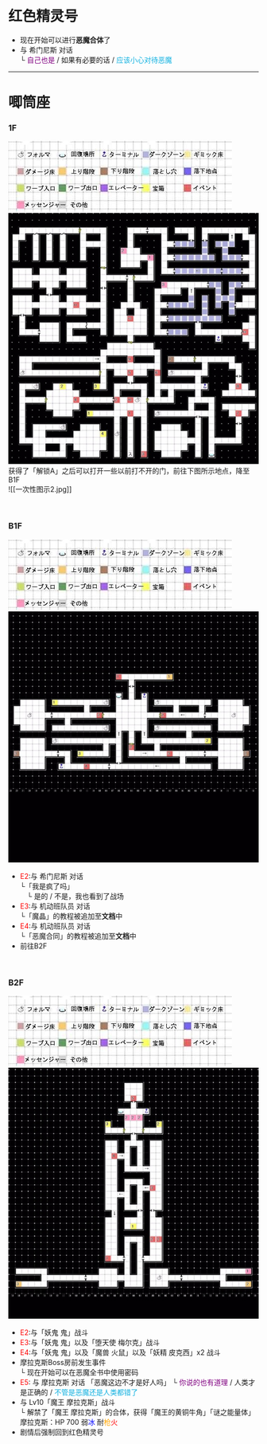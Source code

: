 # 红色精灵号<br>
- 现在开始可以进行**恶魔合体**了
- 与 希门尼斯 对话  
  └ <font color = "purple">自己也是</font> / 如果有必要的话 / <font color = "seablue">应该小心对待恶魔</font>  
---
# 唧筒座  <br>  
### 1F<br>
![](../Maps/地图图示.jpg)![](../Maps/Antlia/唧筒座1F.jpg)  <br>
获得了「解锁A」之后可以打开一些以前打不开的门，前往下图所示地点，降至B1F  
![[一次性图示2.jpg]]  

<br>

### B1F  <br>
 ![](../Maps/地图图示.jpg)![](../Maps/Antlia/唧筒座B1F.jpg) <br>
- <font color = "red">E2</font>:与 希门尼斯 对话  
  └「我是疯了吗」  
  &emsp;└ 是的 / 不是，我也看到了战场  
- <font color = "red">E3</font>:与 机动班队员 对话  
  └「魔晶」的教程被追加至**文档**中
- <font color = "red">E4</font>:与 机动班队员 对话  
  └「恶魔合同」的教程被追加至**文档**中
- 前往B2F

<br>

### B2F  <br>
![](../Maps/地图图示.jpg)![](../Maps/Antlia/唧筒座B2F.jpg)<br>
- <font color = "red">E2</font>:与「妖鬼 鬼」战斗  
- <font color = "red">E3</font>:与「妖鬼 鬼」以及「堕天使 梅尔克」战斗
- <font color = "red">E4</font>:与「妖鬼 鬼」以及「魔兽 火鼠」以及「妖精 皮克西」x2 战斗
- 摩拉克斯Boss房前发生事件  
  └ 现在开始可以在恶魔全书中使用密码
- <font color = "red">E5</font>: 与 摩拉克斯 对话
  「恶魔这边不才是好人吗」
    └ <font color = "purple">你说的也有道理</font> / 人类才是正确的 / <font color = "seablue">不管是恶魔还是人类都错了</font>  
- 与 Lv10「魔王 摩拉克斯」战斗  
  └ 解禁了「魔王 摩拉克斯」的合体，获得「魔王的黄铜牛角」「谜之能量体」  
  摩拉克斯：HP 700 弱<font color = "blue">冰</font> 耐<font color = "orange">枪</font><font color = "red">火</font>
- 剧情后强制回到红色精灵号
